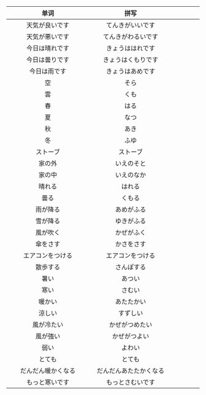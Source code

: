 | <div class="div200">单词</div> | <div  class="div200">拼写</div> | <div  class="div200">词义</div> | <div  class="div200">词性</div> |
| :----------------------------: | :-----------------------------: | :-----------------------------: | :-----------------------------: |
|         天気が良いです         |        てんきがいいです         |             天气好              |              句子               |
|         天気が悪いです         |       てんきがわるいです        |            天气不好             |              句子               |
|         今日は晴れです         |        きょうははれです         |            今天晴天             |              句子               |
|         今日は曇りです         |       きょうはくもりです        |            今天阴天             |              句子               |
|          今日は雨です          |        きょうはあめです         |            今天下雨             |              句子               |
|               空               |              そら               |              天空               |              名词               |
|               雲               |              くも               |               云                |              名词               |
|               春               |              はる               |               春                |              名词               |
|               夏               |              なつ               |               夏                |              名词               |
|               秋               |              あき               |               秋                |              名词               |
|               冬               |              ふゆ               |               冬                |              名词               |
|            ストーブ            |            ストーブ             |              暖炉               |              名词               |
|             家の外             |           いえのそと            |              家外               |              句子               |
|             家の中             |           いえのなか            |              家中               |              句子               |
|             晴れる             |             はれる              |              放晴               |            五段动词             |
|              曇る              |             くもる              |              阴天               |            一段动词             |
|            雨が降る            |           あめがふる            |              下雨               |              句子               |
|            雪が降る            |           ゆきがふる            |              下雪               |              句子               |
|            風が吹く            |           かぜがふく            |              吹风               |              句子               |
|            傘をさす            |           かさをさす            |              打伞               |              句子               |
|        エアコンをつける        |        エアコンをつける         |             开空调              |              句子               |
|            散歩する            |           さんぽする            |              散步               |            三类动词             |
|              暑い              |             あつい              |               热                |             形容词              |
|              寒い              |             さむい              |               冷                |             形容词              |
|             暖かい             |           あたたかい            |              温暖               |             形容词              |
|             涼しい             |            すずしい             |               凉                |             形容词              |
|           風が冷たい           |         かぜがつめたい          |             风很冷              |              句子               |
|            風が強い            |          かぜがつよい           |             风很强              |              句子               |
|              弱い              |             よわい              |               弱                |             形容词              |
|             とても             |             とても              |              特别               |              副词               |
|       だんだん暖かくなる       |     だんだんあたたかくなる      |            渐渐暖和             |              句子               |
|         もっと寒いです         |        もっとさむいです         |             更冷了              |              句子               |


<style>

.div200{
    width: 200px;
    text-align: center;
}

</style>
